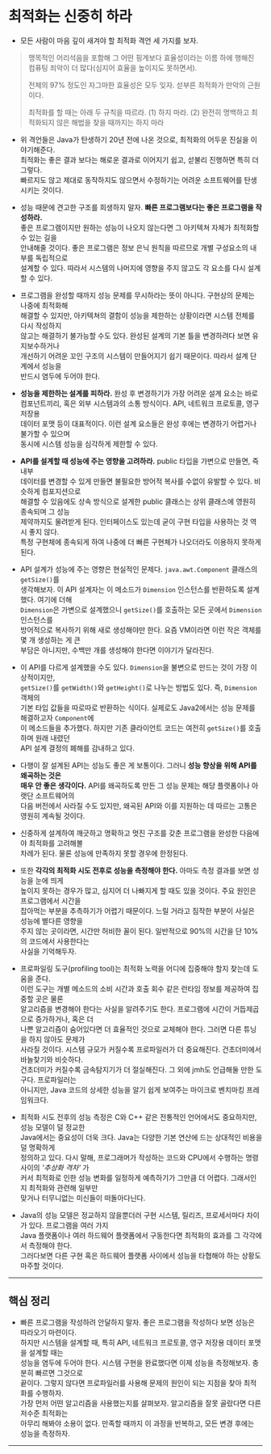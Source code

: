 # 최적화는 신중히 하라

- 모든 사람이 마음 깊이 새겨야 할 최적화 격언 세 가지를 보자.

> 맹목적인 어리석음을 포함해 그 어떤 핑계보다 효율성이라는 이름 하에 행해진  
> 컴퓨팅 죄악이 더 많다(심지어 효율을 높이지도 못하면서).
>
> 전체의 97% 정도인 자그마한 효율성은 모두 잊자. 섣부른 최적화가 만악의 근원이다.
>
> 최적화를 할 때는 아래 두 규칙을 따르라.
> (1) 하지 마라.
> (2) 완전히 명백하고 최적화되지 않은 해법을 찾을 때까지는 하지 마라

- 위 격언들은 Java가 탄생하기 20년 전에 나온 것으로, 최적화의 어두운 진실을 이야기해준다.  
  최적화는 좋은 결과 보다는 해로운 결과로 이어지기 쉽고, 섣불리 진행하면 특히 더 그렇다.  
  빠르지도 않고 제대로 동작하지도 않으면서 수정하기는 어려운 소프트웨어를 탄생시키는 것이다.

- 성능 때문에 견고한 구조를 희생하지 말자. **빠른 프로그램보다는 좋은 프로그램을 작성하라.**  
  좋은 프로그램이지만 원하는 성능이 나오지 않는다면 그 아키텍쳐 자체가 최적화할 수 있는 길을  
  안내해줄 것이다. 좋은 프로그램은 정보 은닉 원칙을 따르므로 개별 구성요소의 내부를 독립적으로  
  설계할 수 있다. 따라서 시스템의 나머지에 영향을 주지 않고도 각 요소를 다시 설계할 수 있다.

- 프로그램을 완성할 때까지 성능 문제를 무시하라는 뜻이 아니다. 구현상의 문제는 나중에 최적화해  
  해결할 수 있지만, 아키텍쳐의 결함이 성능을 제한하는 상황이라면 시스템 전체를 다시 작성하지  
  않고는 해결하기 불가능할 수도 있다. 완성된 설계의 기본 틀을 변경하려다 보면 유지보수하거나  
  개선하기 어려운 꼬인 구조의 시스템이 만들어지기 쉽기 때문이다. 따라서 설계 단계에서 성능을  
  반드시 염두에 두어야 한다.

- **성능을 제한하는 설계를 피하라.** 완성 후 변경하기가 가장 어려운 설계 요소는 바로  
  컴포넌트끼리, 혹은 외부 시스템과의 소통 방식이다. API, 네트워크 프로토콜, 영구 저장용  
  데이터 포맷 등이 대표적이다. 이런 설계 요소들은 완성 후에는 변경하기 어렵거나 불가할 수 있으며  
  동시에 시스템 성능을 심각하게 제한할 수 있다.

- **API를 설계할 때 성능에 주는 영향을 고려하라.** public 타입을 가변으로 만들면, 즉 내부  
  데이터를 변경할 수 있게 만들면 불필요한 방어적 복사를 수없이 유발할 수 있다. 비슷하게 컴포지션으로  
  해결할 수 있음에도 상속 방식으로 설계한 public 클래스는 상위 클래스에 영원히 종속되며 그 성능  
  제약까지도 물려받게 된다. 인터페이스도 있는데 굳이 구현 타입을 사용하는 것 역시 좋지 않다.  
  특정 구현체에 종속되게 하여 나중에 더 빠른 구현체가 나오더라도 이용하지 못하게 된다.

- API 설계가 성능에 주는 영향은 현실적인 문제다. `java.awt.Component` 클래스의 `getSize()`를  
  생각해보자. 이 API 설계자는 이 메소드가 `Dimension` 인스턴스를 반환하도록 설계했다. 여기에 더해  
  `Dimension`은 가변으로 설계했으니 `getSize()`를 호출하는 모든 곳에서 `Dimension` 인스턴스를  
  방어적으로 복사하기 위해 새로 생성해야만 한다. 요즘 VM이라면 이런 작은 객체를 몇 개 생성하는 게 큰  
  부담은 아니지만, 수백만 개를 생성해야 한다면 이야기가 달라진다.

- 이 API를 다르게 설계했을 수도 있다. `Dimension`을 불변으로 만드는 것이 가장 이상적이지만,  
  `getSize()`를 `getWidth()`와 `getHeight()`로 나누는 방법도 있다. 즉, `Dimension` 객체의  
  기본 타입 값들을 따로따로 반환하는 식이다. 실제로도 Java2에서는 성능 문제를 해결하고자 `Component`에  
  이 메소드들을 추가했다. 하지만 기존 클라이언트 코드는 여전히 `getSize()`를 호출하며 원래 내렸던  
  API 설계 결정의 폐해를 감내하고 있다.

- 다행이 잘 설계된 API는 성능도 좋은 게 보통이다. 그러니 **성능 향상을 위해 API를 왜곡하는 것은**  
  **매우 안 좋은 생각이다.** API를 왜곡하도록 만든 그 성능 문제는 해당 플랫폼이나 아랫단 소프트웨어의  
  다음 버전에서 사라질 수도 있지만, 왜곡된 API와 이를 지원하는 데 따르는 고통은 영원히 계속될 것이다.

- 신중하게 설계하여 깨긋하고 명확하고 멋진 구조를 갖춘 프로그램을 완성한 다음에야 최적화를 고려해볼  
  차례가 된다. 물론 성능에 만족하지 못할 경우에 한정된다.

- 또한 **각각의 최적화 시도 전후로 성능을 측정해야 한다.** 아마도 측정 결과를 보면 성능을 눈에 띄게  
  높이지 못하는 경우가 많고, 심지어 더 나빠지게 할 때도 있을 것이다. 주요 원인은 프로그램에서 시간을  
  잡아먹는 부분을 추측하기가 어렵기 때문이다. 느릴 거라고 짐작한 부분이 사실은 성능에 별다른 영향을  
  주지 않는 곳이라면, 시간만 허비한 꼴이 된다. 일반적으로 90%의 시간을 단 10%의 코드에서 사용한다는  
  사실을 기억해두자.

- 프로파일링 도구(profiling tool)는 최적화 노력을 어디에 집중해야 할지 찾는데 도움을 준다.  
  이런 도구는 개별 메소드의 소비 시간과 호출 회수 같은 런타임 정보를 제공하여 집중할 곳은 물론  
  알고리즘을 변경해야 한다는 사실을 알려주기도 한다. 프로그램에 시간이 거듭제곱으로 증가하거나, 혹은 더  
  나쁜 알고리즘이 숨어있다면 더 효율적인 것으로 교체해야 한다. 그러면 다른 튜닝을 하지 않아도 문제가  
  사라질 것이다. 시스템 규모가 커질수록 프로파일러가 더 중요해진다. 건초더미에서 바늘찾기와 비슷하다.  
  건초더미가 커질수록 금속탐지기가 더 절실해진다. 그 외에 jmh도 언급해둘 만한 도구다. 프로파일러는  
  아니지만, Java 코드의 상세한 성능을 알기 쉽게 보여주는 마이크로 벤치마킹 프레임워크다.

- 최적화 시도 전후의 성능 측정은 C와 C++ 같은 전통적인 언어에서도 중요하지만, 성능 모델이 덜 정교한  
  Java에서는 중요성이 더욱 크다. Java는 다양한 기본 연산에 드는 상대적인 비용을 덜 명확하게  
  정의하고 있다. 다시 말해, 프로그래머가 작성하는 코드와 CPU에서 수행하는 명령 사이의 _'추상화 격차'_ 가  
  커서 최적화로 인한 성능 변화를 일정하게 예측하기가 그만큼 더 어렵다. 그래서인지 최적화와 관련해 일부만  
  맞거나 터무니없는 미신들이 떠돌아다닌다.

- Java의 성능 모델은 정교하지 않을뿐더러 구현 시스템, 릴리즈, 프로세서마다 차이가 있다. 프로그램을 여러 가지  
  Java 플랫폼이나 여러 하드웨어 플랫폼에서 구동한다면 최적화의 효과를 그 각각에서 측정해야 한다.  
  그러다보면 다른 구현 혹은 하드웨어 플랫폼 사이에서 성능을 타협해야 하는 상황도 마주할 것이다.

---

## 핵심 정리

- 빠른 프로그램을 작성하려 안달하지 말자. 좋은 프로그램을 작성하다 보면 성능은 따라오기 마련이다.  
  하지만 시스템을 설계할 때, 특히 API, 네트워크 프로토콜, 영구 저장용 데이터 포맷을 설계할 때는  
  성능을 염두에 두어야 한다. 시스템 구현을 완료했다면 이제 성능을 측정해보자. 충분히 빠르면 그것으로  
  끝이다. 그렇지 않다면 프로파일러를 사용해 문제의 원인이 되는 지점을 찾아 최적화를 수행하자.  
  가장 먼저 어떤 알고리즘을 사용했는지를 살펴보자. 알고리즘을 잘못 골랐다면 다른 저수준 최적화는  
  아무리 해봐야 소용이 없다. 만족할 때까지 이 과정을 반복하고, 모든 변경 후에는 성능을 측정하자.

---
